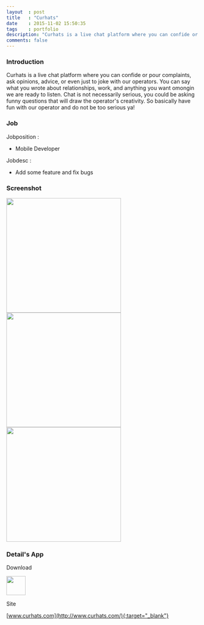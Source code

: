 ```yaml
---
layout	: post
title	: "Curhats"
date   	: 2015-11-02 15:50:35
tags	: portfolio
description: "Curhats is a live chat platform where you can confide or pour complaints, ask opinions, advice, or just to joke with our operators."
comments: false
---
```


### Introduction

Curhats is a live chat platform where you can confide or pour complaints, ask opinions, advice, or even just to joke with our operators. You can say what you wrote about relationships, work, and anything you want omongin we are ready to listen.
Chat is not necessarily serious, you could be asking funny questions that will draw the operator's creativity. So basically have fun with our operator and do not be too serious ya!



### Job

Jobposition : 

- Mobile Developer

Jobdesc :

- Add some feature and fix bugs



### Screenshot

<img src="https://lh3.googleusercontent.com/ByCFuj3r5F7WYlzzJgBv_sNDSqXK7DiKTzR-Ggf_2ykDRonl49PGwzv-CjnJFYfXafI=h900-rw" style="width:2OOpx; height:300px"> <img src="https://lh3.googleusercontent.com/DjnoEwSiegc3i-6p-itPSvDr7I1RKscAeYxEh-d326rBebBKo-cvEXcUmS_AD36KcvI=h900-rw" style="width:2OOpx; height:300px"> <img src="https://lh3.googleusercontent.com/Y0Uw55MRwKc0WmbEChl8UAM_MF1lrulbvjKiybWn_FgHE5vciPZEdgi-UCZbSG7jEKw=h900-rw" style="width:2OOpx; height:300px"> 



### Detail's App

Download

<a href="https://play.google.com/store/apps/details?id=com.curhats.curhatsapp" target="_blank"><img src="https://www.gstatic.com/android/market_images/web/play_one_bar_logo_2x.png" style="width:1OOpx; height:50px"></a>

Site

[www.curhats.com](http://www.curhats.com/){:target="_blank"}